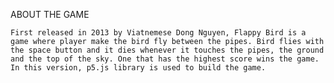 ABOUT THE GAME

    First released in 2013 by Viatnemese Dong Nguyen, Flappy Bird is a game where player make the bird fly between the pipes. Bird flies with the space button and it dies whenever it touches the pipes, the ground and the top of the sky. One that has the highest score wins the game. In this version, p5.js library is used to build the game. 